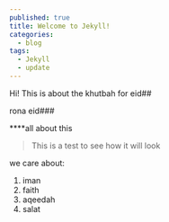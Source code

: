 ```yaml
---
published: true
title: Welcome to Jekyll!
categories:
  - blog
tags:
  - Jekyll
  - update
---
```

Hi!  This is about the khutbah for eid##

rona eid###

****all about this
> This is a test to see how it will look

we care about:
1. iman
1. faith
1. aqeedah
1. salat




